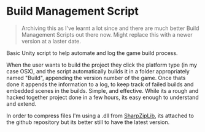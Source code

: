 Build Management Script
============

> Archiving this as I've learnt a lot since and there are much better Build Management Scripts out there now. Might replace this with a newer version at a laster date.


Basic Unity script to help automate and log the game build process.

When the user wants to build the project they click the platform type (in my case OSX), and the script automatically builds it in a folder appropriately named "Build", appending the version number of the game. Once thats done it appends the information to a log, to keep track of failed builds and embedded scenes in the builds. Simple, and effective. While its a rough and hacked together project done in a few hours, its easy enough to understand and extend.

In order to compress files I'm using a .dll from [SharpZipLib](http://icsharpcode.github.io/SharpZipLib/), its attached to the github repository but its better still to have the latest version.
